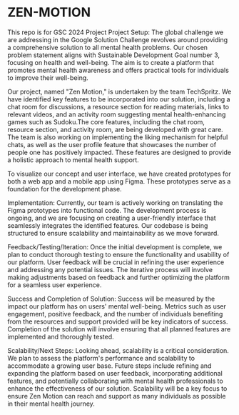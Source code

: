 # ZEN-MOTION
This repo is for GSC 2024 Project
Project Setup:
The global challenge we are addressing in the Google Solution Challenge revolves around providing a comprehensive solution to all mental health problems. Our chosen problem statement aligns with Sustainable Development Goal number 3, focusing on health and well-being. The aim is to create a platform that promotes mental health awareness and offers practical tools for individuals to improve their well-being.

Our project, named "Zen Motion," is undertaken by the team TechSpritz. We have identified key features to be incorporated into our solution, including a chat room for discussions, a resource section for reading materials, links to relevant videos, and an activity room suggesting mental health-enhancing games such as Sudoku.The core features, including the chat room, resource section, and activity room, are being developed with great care. The team is also working on implementing the liking mechanism for helpful chats, as well as the user profile feature that showcases the number of people one has positively impacted. These features are designed to provide a holistic approach to mental health support.

To visualize our concept and user interface, we have created prototypes for both a web app and a mobile app using Figma. These prototypes serve as a foundation for the development phase.

Implementation:
Currently, our team is actively working on translating the Figma prototypes into functional code. The development process is ongoing, and we are focusing on creating a user-friendly interface that seamlessly integrates the identified features. Our codebase is being structured to ensure scalability and maintainability as we move forward.

Feedback/Testing/Iteration:
Once the initial development is complete, we plan to conduct thorough testing to ensure the functionality and usability of our platform. User feedback will be crucial in refining the user experience and addressing any potential issues. The iterative process will involve making adjustments based on feedback and further optimizing the platform for a seamless user experience.

Success and Completion of Solution:
Success will be measured by the impact our platform has on users' mental well-being. Metrics such as user engagement, positive feedback, and the number of individuals benefiting from the resources and support provided will be key indicators of success. Completion of the solution will involve ensuring that all planned features are implemented and thoroughly tested.

Scalability/Next Steps:
Looking ahead, scalability is a critical consideration. We plan to assess the platform's performance and scalability to accommodate a growing user base. Future steps include refining and expanding the platform based on user feedback, incorporating additional features, and potentially collaborating with mental health professionals to enhance the effectiveness of our solution. Scalability will be a key focus to ensure Zen Motion can reach and support as many individuals as possible in their mental health journey.
